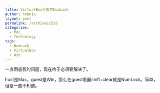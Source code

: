 ```yaml
---
title: VirtualBox里面的NumLock
author: honnix
layout: post
permalink: /archives/538
categories:
  - Mac
  - Technology
tags:
  - NumLock
  - VirtualBox
  - Win
---
```

一直困惑我的问题，现在终于必须要解决了。

host是Mac，guest是Win，那么在guest里面shift+clear就是NumLock。简单，但是一直不知道。